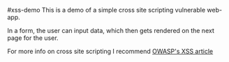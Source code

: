 #xss-demo
This is a demo of a simple cross site scripting vulnerable web-app.

In a form, the user can input data, which then gets rendered on the next page for the user.

For more info on cross site scripting I recommend [OWASP's XSS article](https://www.owasp.org/index.php/Cross-site_Scripting_(XSS))
